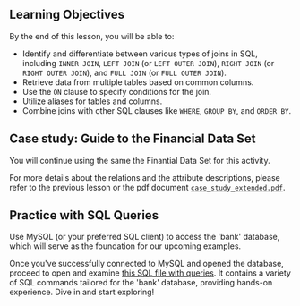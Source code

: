 <!-- # SQL Joins Hands On -->

## Learning Objectives

By the end of this lesson, you will be able to:
 
- Identify and differentiate between various types of joins in SQL, including `INNER JOIN`, `LEFT JOIN` (or `LEFT OUTER JOIN`), `RIGHT JOIN` (or `RIGHT OUTER JOIN`), and `FULL JOIN` (or `FULL OUTER JOIN`).
- Retrieve data from multiple tables based on common columns.
- Use the `ON` clause to specify conditions for the join.
- Utilize aliases for tables and columns.
- Combine joins with other SQL clauses like `WHERE`, `GROUP BY`, and `ORDER BY`.

## Case study: Guide to the Financial Data Set

You will continue using the same the Finantial Data Set for this activity.

For more details about the relations and the attribute descriptions, please refer to the previous lesson or the pdf document [`case_study_extended.pdf`](https://github.com/data-bootcamp-v4/lessons/blob/main/4_sql/files_for_lessons/case_study_extended.pdf).

## **Practice with SQL Queries**

Use MySQL (or your preferred SQL client) to access the 'bank' database, which will serve as the foundation for our upcoming examples.

Once you've successfully connected to MySQL and opened the database, proceed to open and examine [this SQL file with queries](https://github.com/data-bootcamp-v4/lessons/blob/main/4_sql/4.3_sql_joins.sql). It contains a variety of SQL commands tailored for the 'bank' database, providing hands-on experience. Dive in and start exploring!

